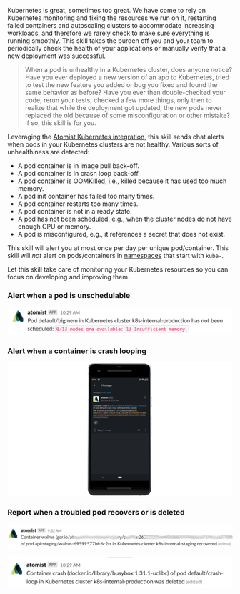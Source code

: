 Kubernetes is great, sometimes too great. We have come to rely on Kubernetes
monitoring and fixing the resources we run on it, restarting failed containers
and autoscaling clusters to accommodate increasing workloads, and therefore we
rarely check to make sure everything is running smoothly. This skill takes the
burden off you and your team to periodically check the health of your
applications or manually verify that a new deployment was successful.

> When a pod is unhealthy in a Kubernetes cluster, does anyone notice? Have you
> ever deployed a new version of an app to Kubernetes, tried to test the new
> feature you added or bug you fixed and found the same behavior as before? Have
> you ever then double-checked your code, rerun your tests, checked a few more
> things, only then to realize that while the deployment got updated, the new
> pods never replaced the old because of some misconfiguration or other mistake?
> If so, this skill is for you.

Leveraging the [Atomist Kubernetes integration][k8s-integration], this skill
sends chat alerts when pods in your Kubernetes clusters are not healthy. Various
sorts of unhealthiness are detected:

-   A pod container is in image pull back-off.
-   A pod container is in crash loop back-off.
-   A pod container is OOMKilled, i.e., killed because it has used too much
    memory.
-   A pod init container has failed too many times.
-   A pod container restarts too many times.
-   A pod container is not in a ready state.
-   A pod has not been scheduled, e.g., when the cluster nodes do not have
    enough CPU or memory.
-   A pod is misconfigured, e.g., it references a secret that does not exist.

This skill will alert you at most once per day per unique pod/container. This
skill will _not_ alert on pods/containers in [namespaces][] that start with
`kube-`.

Let this skill take care of monitoring your Kubernetes resources so you can
focus on developing and improving them.

[k8s-integration]:
    https://go.atomist.com/catalog/integration/kubernetes
    "Kubernetes Integration"
[namespaces]:
    https://kubernetes.io/docs/concepts/overview/working-with-objects/namespaces/
    "Kubernetes namespaces"

### Alert when a pod is unschedulable

![Pod not scheduled](docs/images/not-scheduled.png)

### Alert when a container is crash looping

![Container crash loop](docs/images/crash-loop.png)

### Report when a troubled pod recovers or is deleted

![Container recovered](docs/images/recovered.png)

![Pod deleted](docs/images/deleted.png)
